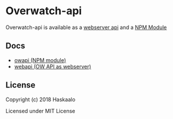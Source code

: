 # Overwatch-api

Overwatch-api is available as a [webserver api](https://github.com/tree/master/packages/webapi) and a [NPM Module](https://npmjs.com/package/owapi)

## Docs

* [owapi (NPM module)](https://github.com/tree/master/packages/owapi#owapi)
* [webapi (OW API as webserver)](https://github.com/tree/master/packages/webapi#webapi)

## License

Copyright (c) 2018 Haskaalo

Licensed under MIT License